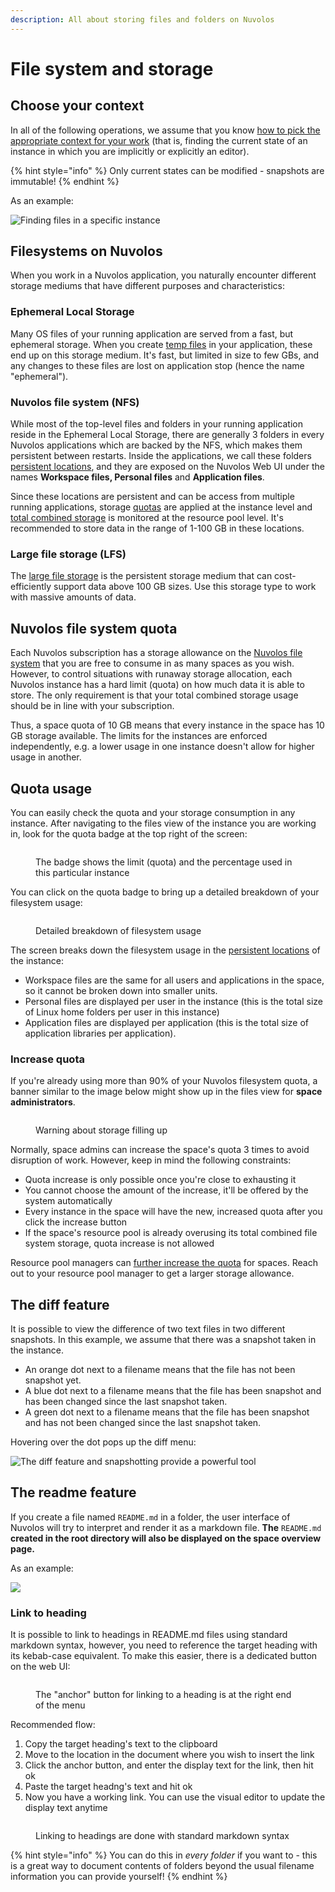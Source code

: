 ```yaml
---
description: All about storing files and folders on Nuvolos
---
```


# File system and storage

## Choose your context

In all of the following operations, we assume that you know [how to pick the appropriate context for your work](../navigate-in-nuvolos.md) (that is, finding the current state of an instance in which you are implicitly or explicitly an editor).

{% hint style="info" %}
Only current states can be modified - snapshots are immutable!
{% endhint %}

As an example:

![Finding files in a specific instance](../../.gitbook/assets/pick_context_ed.gif)

## Filesystems on Nuvolos

When you work in a Nuvolos application, you naturally encounter different storage mediums that have different purposes and characteristics:

### **Ephemeral Local Storage**

Many OS files of your running application are served from a fast, but ephemeral storage. When you create [temp files](../applications/configuring-applications.md#temp-storage) in your application, these end up on this storage medium. It's fast, but limited in size to few GBs, and any changes to these files are lost on application stop (hence the name "ephemeral").

### **Nuvolos file system (NFS)**

While most of the top-level files and folders in your running application reside in the Ephemeral Local Storage, there are generally 3 folders in every Nuvolos applications which are backed by the NFS, which makes them persistent between restarts. Inside the applications, we call these folders [persistent locations](../applications/configuring-applications.md#persistent-locations), and they are exposed on the Nuvolos Web UI under the names **Workspace files, Personal files** and **Application files**.

Since these locations are persistent and can be access from multiple running applications, storage [quotas](./#quota-usage) are applied at the instance level and [total combined storage](../../administration/monitoring-resource-usage/file-system-limits-and-capacities.md) is monitored at the resource pool level. It's recommended to store data in the range of 1-100 GB in these locations.

### Large file storage (LFS)

The [large file storage](large-file-storage.md) is the persistent storage medium that can cost-efficiently support data above 100 GB sizes. Use this storage type to work with massive amounts of data.

## Nuvolos file system quota

Each Nuvolos subscription has a storage allowance on the [Nuvolos file system](./#nuvolos-file-system-nfs) that you are free to consume in as many spaces as you wish. However, to control situations with runaway storage allocation, each Nuvolos instance has a hard limit (quota) on how much data it is able to store. The only requirement is that your total combined storage usage should be in line with your subscription.

Thus, a space quota of 10 GB means that every instance in the space has 10 GB storage available.  The limits for the instances are enforced independently, e.g. a lower usage in one instance doesn't allow for higher usage in another.

## Quota usage

You can easily check the quota and your storage consumption in any instance. After navigating to the files view of the instance you are working in, look for the quota badge at the top right of the screen:

<figure><img src="../../.gitbook/assets/usage_1 (1).PNG" alt=""><figcaption><p>The badge shows the limit (quota) and the percentage used in this particular instance</p></figcaption></figure>

You can click on the quota badge to bring up a detailed breakdown of your filesystem usage:

<figure><img src="../../.gitbook/assets/usage_2 (1).PNG" alt=""><figcaption><p>Detailed breakdown of filesystem usage</p></figcaption></figure>

The screen breaks down the filesystem usage in the [persistent locations](../applications/configuring-applications.md#persistent-locations) of the instance:

* Workspace files are the same for all users and applications in the space, so it cannot be broken down into smaller units.&#x20;
* Personal files are displayed per user in the instance (this is the total size of Linux home folders per user in this instance)
* Application files are displayed per application (this is the total size of application libraries per application).

### Increase quota

If you're already using more than 90% of your Nuvolos filesystem quota, a banner similar to the image below might show up in the files view for **space administrators**.

<figure><img src="../../.gitbook/assets/image (63).png" alt=""><figcaption><p>Warning about storage filling up</p></figcaption></figure>

Normally, space admins can increase the space's quota 3 times to avoid disruption of work. However, keep in mind the following constraints:

* Quota increase is only possible once you're close to exhausting it
* You cannot choose the amount of the increase, it'll be offered by the system automatically
* Every instance in the space will have the new, increased quota after you click the increase button
* If the space's resource pool is already overusing its total combined file system storage, quota increase is not allowed

Resource pool managers can [further increase the quota](../../administration/monitoring-resource-usage/#modify-instance-quota) for spaces. Reach out to your resource pool manager to get a larger storage allowance.

## The diff feature

It is possible to view the difference of two text files in two different snapshots. In this example, we assume that there was a snapshot taken in the instance.

* An orange dot next to a filename means that the file has not been snapshot yet.
* A blue dot next to a filename means that the file has been snapshot and has been changed since the last snapshot taken.
* A green dot next to a filename means that the file has been snapshot and has not been changed since the last snapshot taken.

Hovering over the dot pops up the diff menu:

![The diff feature and snapshotting provide a powerful tool](../../.gitbook/assets/diff_feature_ed.gif)

## The readme feature

If you create a file named `README.md` in a folder, the user interface of Nuvolos will try to interpret and render it as a markdown file. **The** `README.md` **created in the root directory will also be displayed on the space overview page.**

As an example:

![](../../.gitbook/assets/readme.png)

### Link to heading

It is possible to link to headings in README.md files using standard markdown syntax, however, you need to reference the target heading with its kebab-case equivalent. To make this easier, there is a dedicated button on the web UI:

<figure><img src="../../.gitbook/assets/image (61).png" alt=""><figcaption><p>The "anchor" button for linking to a heading is at the right end of the menu</p></figcaption></figure>

Recommended flow:

1. Copy the target heading's text to the clipboard
2. Move to the location in the document where you wish to insert the link
3. Click the anchor button, and enter the display text for the link, then hit ok
4. Paste the target headng's text and hit ok
5. Now you have a working link. You can use the visual editor to update the display text anytime

<figure><img src="../../.gitbook/assets/image (62).png" alt=""><figcaption><p>Linking to headings are done with standard markdown syntax</p></figcaption></figure>

{% hint style="info" %}
You can do this in _every folder_ if you want to - this is a great way to document contents of folders beyond the usual filename information you can provide yourself!
{% endhint %}
